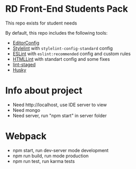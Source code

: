 # RD Front-End Students Pack

This repo exists for student needs

By default, this repo includes the following tools:
* [EditorConfig](https://editorconfig.org/)
* [Stylelint](https://stylelint.io) with `stylelint-config-standard` config
* [ESLint](https://eslint.org) with `eslint:recommended` config and custom rules
* [HTMLLint](https://github.com/htmllint/htmllint-cli) with standart config and some fixes
* [lint-staged](https://github.com/okonet/lint-staged)
* [Husky](https://github.com/typicode/husky)

# Info about project

* Need http://localhost, use IDE server to view
* Need mongo
* Need server, run "npm start" in server folder

# Webpack

* npm start, run dev-server mode development
* npm run build, run mode production
* npm run test, run karma tests
